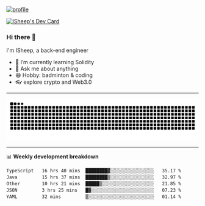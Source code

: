 [![profile](https://user-images.githubusercontent.com/54968314/208005045-e4b42f3b-833d-4242-bfcc-e764865553a2.svg)](https://www.calligrapher.ai/)

<a href="https://app.daily.dev/linziyang1106"><img src="https://api.daily.dev/devcards/v2/i4Spwx5Skx5FpTqWcwoit.png?r=kgx&type=wide" width="652" alt="ISheep's Dev Card"/></a>

### Hi there 🐏

I'm ISheep, a back-end engineer

- 🔭 I’m currently learning Solidity
- 💬 Ask me about anything
- 😄 Hobby: badminton & coding
- 👓 explore crypto and Web3.0

-------

![](https://raw.githubusercontent.com/ISheepp/ISheepp/output/github-contribution-grid-snake.svg)

-------

📊 **Weekly development breakdown**
<!--START_SECTION:waka-->

```txt
TypeScript   16 hrs 40 mins  ████████▓░░░░░░░░░░░░░░░░   35.17 %
Java         15 hrs 37 mins  ████████▒░░░░░░░░░░░░░░░░   32.97 %
Other        10 hrs 21 mins  █████▒░░░░░░░░░░░░░░░░░░░   21.85 %
JSON         3 hrs 25 mins   █▓░░░░░░░░░░░░░░░░░░░░░░░   07.23 %
YAML         32 mins         ▒░░░░░░░░░░░░░░░░░░░░░░░░   01.14 %
```

<!--END_SECTION:waka-->
